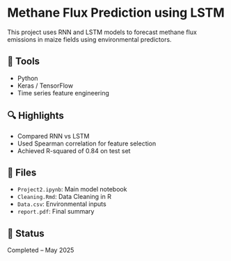 # Methane Flux Prediction using LSTM

This project uses RNN and LSTM models to forecast methane flux emissions in maize fields using environmental predictors.

## 🔧 Tools
- Python
- Keras / TensorFlow
- Time series feature engineering

## 🔍 Highlights
- Compared RNN vs LSTM
- Used Spearman correlation for feature selection
- Achieved R-squared of 0.84 on test set

## 📁 Files
- `Project2.ipynb`: Main model notebook
- `Cleaning.Rmd`: Data Cleaning in R
- `Data.csv`: Environmental inputs
- `report.pdf`: Final summary

## 📌 Status
Completed – May 2025
